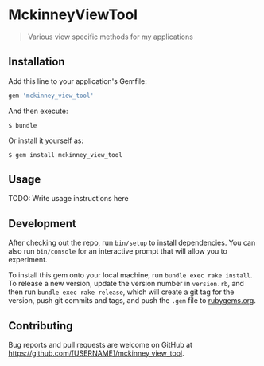 # MckinneyViewTool

> Various view specific methods for my applications

## Installation

Add this line to your application's Gemfile:

```ruby
gem 'mckinney_view_tool'
```

And then execute:

    $ bundle

Or install it yourself as:

    $ gem install mckinney_view_tool

## Usage

TODO: Write usage instructions here

## Development

After checking out the repo, run `bin/setup` to install dependencies. You can also run `bin/console` for an interactive prompt that will allow you to experiment.

To install this gem onto your local machine, run `bundle exec rake install`. To release a new version, update the version number in `version.rb`, and then run `bundle exec rake release`, which will create a git tag for the version, push git commits and tags, and push the `.gem` file to [rubygems.org](https://rubygems.org).

## Contributing

Bug reports and pull requests are welcome on GitHub at https://github.com/[USERNAME]/mckinney_view_tool.
